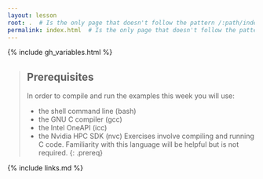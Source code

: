 ```yaml
---
layout: lesson
root: .  # Is the only page that doesn't follow the pattern /:path/index.html
permalink: index.html  # Is the only page that doesn't follow the pattern /:path/index.html
---
```


{% include gh_variables.html %}


> ## Prerequisites
>
> In order to compile and run the examples this week you will use:
> - the shell command line (bash)
> - the GNU C compiler (gcc)
> - the Intel OneAPI (icc) 
> - the Nvidia HPC SDK (nvc)
> Exercises involve compiling and running C code. Familiarity with this language will be helpful but is not required.
{: .prereq}


[curriculum-handbook]: https://carpentries.github.io/curriculum-development/
[tech-intro]: https://carpentries.github.io/curriculum-development/technological-introductions.html

{% include links.md %}


